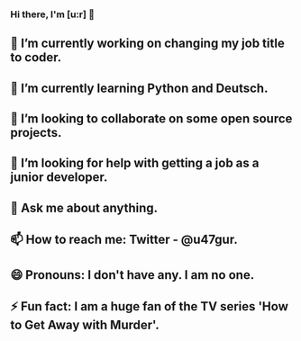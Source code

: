 ### Hi there, I'm [u:r] 👋

## 🔭 I’m currently working on changing my job title to coder.
## 🌱 I’m currently learning Python and Deutsch. 
## 👯 I’m looking to collaborate on some open source projects.
## 🤔 I’m looking for help with getting a job as a junior developer.
## 💬 Ask me about anything.
## 📫 How to reach me: Twitter - @u47gur.
## 😄 Pronouns: I don't have any. I am no one.
## ⚡ Fun fact: I am a huge fan of the TV series 'How to Get Away with Murder'.
